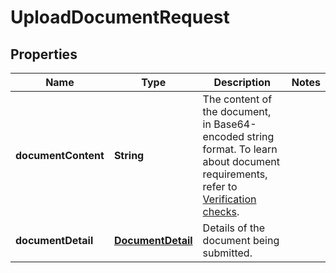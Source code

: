 

# UploadDocumentRequest


## Properties

| Name | Type | Description | Notes |
|------------ | ------------- | ------------- | -------------|
|**documentContent** | **String** | The content of the document, in Base64-encoded string format.  To learn about document requirements, refer to [Verification checks](https://docs.adyen.com/marketplaces-and-platforms/classic/verification-checks). |  |
|**documentDetail** | [**DocumentDetail**](DocumentDetail.md) | Details of the document being submitted. |  |



